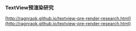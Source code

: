 
### TextView预渲染研究

[http://ragnraok.github.io/textview-pre-render-research.html](http://ragnraok.github.io/textview-pre-render-research.html)
